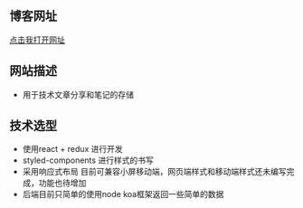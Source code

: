 ## 博客网址   
[点击我打开网址](https://www.yangicheng.cn/blog/)

## 网站描述
+ 用于技术文章分享和笔记的存储
## 技术选型 
+ 使用react + redux 进行开发
+ styled-components 进行样式的书写
+ 采用响应式布局 目前可兼容小屏移动端，网页端样式和移动端样式还未编写完成，功能也待增加 
+ 后端目前只简单的使用node koa框架返回一些简单的数据



